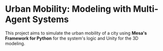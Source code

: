 # Urban Mobility: Modeling with Multi-Agent Systems
This project aims to simulate the urban mobility of a city using **Mesa's Framework for Python** for the system's logic and Unity for the 3D modeling.
